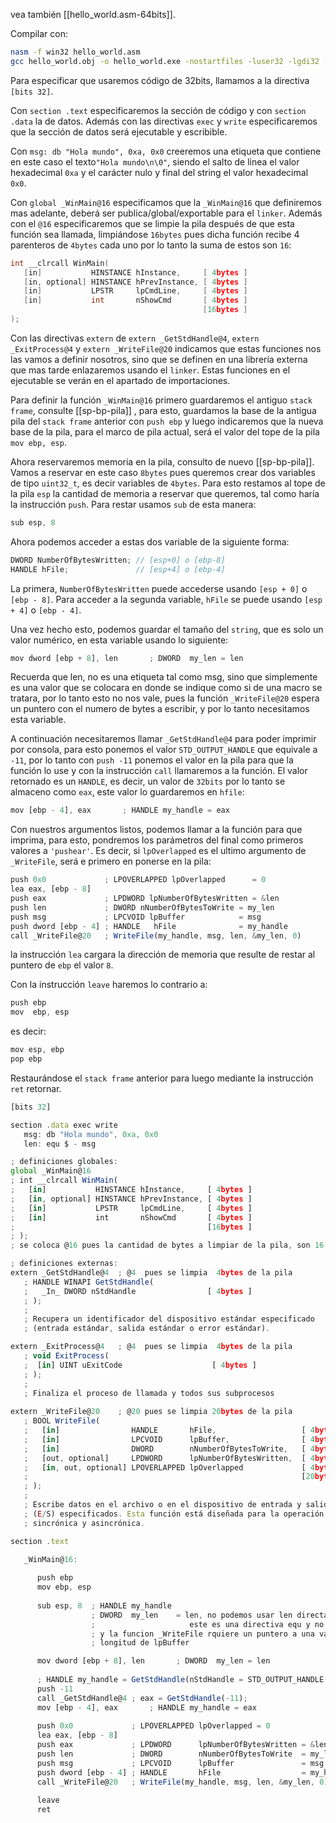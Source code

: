 vea también [[hello_world.asm-64bits]].

Compilar con:
```bash
nasm -f win32 hello_world.asm
gcc hello_world.obj -o hello_world.exe -nostartfiles -luser32 -lgdi32 -luser32 -m32
```

Para especificar que usaremos código de 32bits, llamamos a la directiva ``[bits 32]``.

Con `section .text` especificaremos la sección de código y con `section .data` la de datos. Además con las directivas `exec` y ``write`` especificaremos que la sección de datos será ejecutable y escribible.

Con `msg: db "Hola mundo", 0xa, 0x0` creeremos una etiqueta que contiene en este caso el texto``"Hola mundo\n\0"``, siendo el salto de linea el valor hexadecimal ``0xa`` y el carácter nulo y final del string el valor hexadecimal ``0x0``.

Con `global _WinMain@16` especificamos que la ``_WinMain@16`` que definiremos mas adelante, deberá ser publica/global/exportable para el ``linker``. Además con el `@16` especificaremos que se limpie la pila después de que esta función sea llamada, limpiándose ``16bytes`` pues dicha función recibe 4 parenteros de ``4bytes`` cada uno por lo tanto la suma de estos son ``16``:
```c
int __clrcall WinMain(
   [in]           HINSTANCE hInstance,     [ 4bytes ]
   [in, optional] HINSTANCE hPrevInstance, [ 4bytes ]
   [in]           LPSTR     lpCmdLine,     [ 4bytes ]
   [in]           int       nShowCmd       [ 4bytes ]
                                           [16bytes ]
);
```

Con las directivas `extern` de `extern _GetStdHandle@4`, `extern _ExitProcess@4` y `extern _WriteFile@20` indicamos que estas funciones nos las vamos a definir nosotros, sino que se definen en una librería externa que mas tarde enlazaremos usando el ``linker``. Estas funciones en el ejecutable se verán en el apartado de importaciones.

Para definir la función `_WinMain@16` primero guardaremos el antiguo ``stack frame``, consulte [[sp-bp-pila]] , para esto, guardamos la base de la antigua pila del ``stack frame`` anterior con `push ebp` y luego indicaremos que la nueva base de la pila, para el marco de pila actual, será el valor del tope de la pila `mov ebp, esp`.

Ahora reservaremos memoria en la pila, consulto de nuevo [[sp-bp-pila]]. Vamos a reservar en este caso ``8bytes`` pues queremos crear dos variables de tipo ``uint32_t``, es decir variables de ``4bytes``. Para esto restamos al tope de la pila `esp` la cantidad de memoria a reservar que queremos, tal como haría la instrucción ``push``. Para restar usamos ``sub`` de esta manera:
```js
sub esp, 8
```
Ahora podemos acceder a estas dos variable de la siguiente forma:
```c
DWORD NumberOfBytesWritten; // [esp+0] o [ebp-8] 
HANDLE hFile;               // [esp+4] o [ebp-4]
```

La primera, `NumberOfBytesWritten` puede accederse usando `[esp + 0]` o `[ebp - 8]`. Para acceder a la segunda variable, ``hFile`` se puede usando `[esp + 4]` o `[ebp - 4]`.

Una vez hecho esto, podemos guardar el tamaño del ``string``, que es solo un valor numérico, en esta variable usando lo siguiente:
```js
mov dword [ebp + 8], len       ; DWORD  my_len = len
```
Recuerda que len, no es una etiqueta tal como msg, sino que simplemente es una valor que se colocara en donde se indique como si de una macro se tratara, por lo tanto esto no nos vale, pues la función `_WriteFile@20` espera un puntero con el numero de bytes a escribir, y por lo tanto necesitamos esta variable.

A continuación necesitaremos llamar `_GetStdHandle@4` para poder imprimir por consola, para esto ponemos el valor `STD_OUTPUT_HANDLE` que equivale a `-11`, por lo tanto con ``push -11`` ponemos el valor en la pila para que la función lo use y con la instrucción ``call`` llamaremos a la función. El valor retornado es un ``HANDLE``, es decir, un valor de ``32bits`` por lo tanto se almaceno como `eax`, este valor lo guardaremos en `hfile`:
```js
mov [ebp - 4], eax       ; HANDLE my_handle = eax
```

Con nuestros argumentos listos, podemos llamar a la función para que imprima, para esto, pondremos los parámetros del final como primeros valores a ``'pushear'``. Es decir, si `lpOverlapped` es el ultimo argumento de `_WriteFile`, será e primero en ponerse en la pila:
```js
push 0x0             ; LPOVERLAPPED lpOverlapped      = 0
lea eax, [ebp - 8]			   
push eax             ; LPDWORD lpNumberOfBytesWritten = &len
push len             ; DWORD nNumberOfBytesToWrite = my_len
push msg             ; LPCVOID lpBuffer            = msg
push dword [ebp - 4] ; HANDLE   hFile              = my_handle
call _WriteFile@20   ; WriteFile(my_handle, msg, len, &my_len, 0)
```
la instrucción ``lea`` cargara la dirección de memoria que resulte de restar al puntero de `ebp` el valor `8`.

Con la instrucción `leave` haremos lo contrario a:
```js
push ebp
mov  ebp, esp   
```
es decir:
```js
mov esp, ebp
pop ebp
```
Restaurándose el ``stack frame`` anterior para luego mediante la instrucción `ret`  retornar.

```js
[bits 32]

section .data exec write
   msg: db "Hola mundo", 0xa, 0x0
   len: equ $ - msg

; definiciones globales:
global _WinMain@16
; int __clrcall WinMain(
;   [in]           HINSTANCE hInstance,     [ 4bytes ]
;   [in, optional] HINSTANCE hPrevInstance, [ 4bytes ]
;   [in]           LPSTR     lpCmdLine,     [ 4bytes ]
;   [in]           int       nShowCmd       [ 4bytes ]
;                                           [16bytes ]
; );
; se coloca @16 pues la cantidad de bytes a limpiar de la pila, son 16

; definiciones externas:
extern _GetStdHandle@4  ; @4  pues se limpia  4bytes de la pila
   ; HANDLE WINAPI GetStdHandle(
   ;   _In_ DWORD nStdHandle                [ 4bytes ]
   ; );
   ;
   ; Recupera un identificador del dispositivo estándar especificado 
   ; (entrada estándar, salida estándar o error estándar).

extern _ExitProcess@4   ; @4  pues se limpia  4bytes de la pila
   ; void ExitProcess(
   ;  [in] UINT uExitCode                    [ 4bytes ]
   ; );
   ;
   ; Finaliza el proceso de llamada y todos sus subprocesos
   
extern _WriteFile@20    ; @20 pues se limpia 20bytes de la pila
   ; BOOL WriteFile(
   ;   [in]                HANDLE       hFile,                   [ 4bytes ]
   ;   [in]                LPCVOID      lpBuffer,                [ 4bytes ]
   ;   [in]                DWORD        nNumberOfBytesToWrite,   [ 4bytes ]
   ;   [out, optional]     LPDWORD      lpNumberOfBytesWritten,  [ 4bytes ]
   ;   [in, out, optional] LPOVERLAPPED lpOverlapped             [ 4bytes ]
   ;                                                             [20bytes ]
   ; );
   ;
   ; Escribe datos en el archivo o en el dispositivo de entrada y salida 
   ; (E/S) especificados. Esta función está diseñada para la operación 
   ; sincrónica y asincrónica.

section .text
   
   _WinMain@16:

      push ebp
      mov ebp, esp   
   
      sub esp, 8  ; HANDLE my_handle
                  ; DWORD  my_len    = len, no podemos usar len directamente pues 
                  ;                     este es una directiva equ y no una variable
                  ; y la funcion _WriteFile rquiere un puntero a una variable con la 
                  ; longitud de lpBuffer

      mov dword [ebp + 8], len       ; DWORD  my_len = len
   
      ; HANDLE my_handle = GetStdHandle(nStdHandle = STD_OUTPUT_HANDLE[-11]);
      push -11
      call _GetStdHandle@4 ; eax = GetStdHandle(-11);
      mov [ebp - 4], eax       ; HANDLE my_handle = eax
   
      push 0x0             ; LPOVERLAPPED lpOverlapped = 0
      lea eax, [ebp - 8]			   
      push eax             ; LPDWORD      lpNumberOfBytesWritten = &len
      push len             ; DWORD        nNumberOfBytesToWrite  = my_len
      push msg             ; LPCVOID      lpBuffer               = msg
      push dword [ebp - 4] ; HANDLE       hFile                  = my_handle
      call _WriteFile@20   ; WriteFile(my_handle, msg, len, &my_len, 0)
     
      leave
      ret
```


